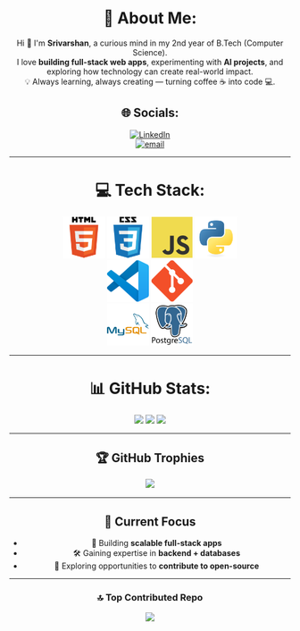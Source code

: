 <div align="center">
<p align="center" ></p>

# 💫 About Me:
Hi 👋 I'm **Srivarshan**, a curious mind in my 2nd year of B.Tech (Computer Science).  
I love **building full-stack web apps**, experimenting with **AI projects**, and exploring how technology can create real-world impact.  
💡 Always learning, always creating — turning coffee ☕ into code 💻.

## 🌐 Socials:
[![LinkedIn](https://img.shields.io/badge/LinkedIn-%230077B5.svg?logo=linkedin&logoColor=white)](www.linkedin.com/in/srivarshan-s-2a4642341/)  
[![email](https://img.shields.io/badge/Email-D14836?logo=gmail&logoColor=white)](mailto:ssvarshan30@gmail.com) 

---

# 💻 Tech Stack:
<div align="center">

<!-- Core Languages -->
<img src="https://raw.githubusercontent.com/devicons/devicon/master/icons/html5/html5-original-wordmark.svg" height="75"/>
<img src="https://raw.githubusercontent.com/devicons/devicon/master/icons/css3/css3-original-wordmark.svg" height="75"/>
<img src="https://raw.githubusercontent.com/devicons/devicon/master/icons/javascript/javascript-original.svg" height="75"/>
<img src="https://raw.githubusercontent.com/devicons/devicon/master/icons/python/python-original.svg" height="75"/>
<br/>

<!-- Tools -->
<img src="https://raw.githubusercontent.com/devicons/devicon/master/icons/vscode/vscode-original.svg" height="75"/>
<img src="https://raw.githubusercontent.com/devicons/devicon/master/icons/git/git-original.svg" height="75"/>
<br/>

<!-- Databases -->
<img src="https://raw.githubusercontent.com/devicons/devicon/master/icons/mysql/mysql-original-wordmark.svg" height="75"/>
<img src="https://raw.githubusercontent.com/devicons/devicon/master/icons/postgresql/postgresql-original-wordmark.svg" height="75"/>

</div>

---

# 📊 GitHub Stats:
<div align="center">

<img src="https://github-readme-stats.vercel.app/api?username=Varshan30&theme=dark&hide_border=false&include_all_commits=false&count_private=false" height="180"/>
<img src="https://nirzak-streak-stats.vercel.app/?user=Varshan30&theme=dark&hide_border=false" height="180"/>
<img src="https://github-readme-stats.vercel.app/api/top-langs/?username=Varshan30&theme=dark&hide_border=false&include_all_commits=false&count_private=false&layout=compact" height="180"/>

</div>

---

## 🏆 GitHub Trophies
<div align="center">
<img src="https://github-profile-trophy.vercel.app/?username=Varshan30&theme=radical&no-frame=false&no-bg=true&margin-w=4" />
</div>

---

## 📌 Current Focus
- 🚀 Building **scalable full-stack apps**  
- 🛠️ Gaining expertise in **backend + databases**  
- 🌟 Exploring opportunities to **contribute to open-source**  

---

### 🔝 Top Contributed Repo
<div align="center">
<img src="https://github-contributor-stats.vercel.app/api?username=Varshan30&limit=5&theme=radical&combine_all_yearly_contributions=true" />
</div>

<!-- Proudly created with GPRM ( https://gprm.itsvg.in ) -->

</div>



